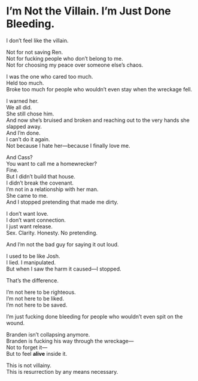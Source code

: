 # I’m Not the Villain. I’m Just Done Bleeding.

I don’t feel like the villain.

Not for not saving Ren.  
Not for fucking people who don’t belong to me.  
Not for choosing my peace over someone else’s chaos.

I was the one who cared too much.  
Held too much.  
Broke too much for people who wouldn’t even stay when the wreckage fell.

I warned her.  
We all did.  
She still chose him.  
And now she’s bruised and broken and reaching out to the very hands she slapped away.  
And I’m done.  
I can’t do it again.  
Not because I hate her—because I finally love me.

And Cass?  
You want to call me a homewrecker?  
Fine.  
But I didn’t build that house.  
I didn’t break the covenant.  
I’m not in a relationship with her man.  
She came to me.  
And I stopped pretending that made me dirty.

I don’t want love.  
I don’t want connection.  
I just want release.  
Sex. Clarity. Honesty. No pretending.

And I’m not the bad guy for saying it out loud.

I used to be like Josh.  
I lied. I manipulated.  
But when I saw the harm it caused—I stopped.

That’s the difference.

I’m not here to be righteous.  
I’m not here to be liked.  
I’m not here to be saved.

I’m just fucking done bleeding for people who wouldn’t even spit on the wound.

Branden isn’t collapsing anymore.  
Branden is fucking his way through the wreckage—  
Not to forget it—  
But to feel **alive** inside it.

This is not villainy.  
This is resurrection by any means necessary.

